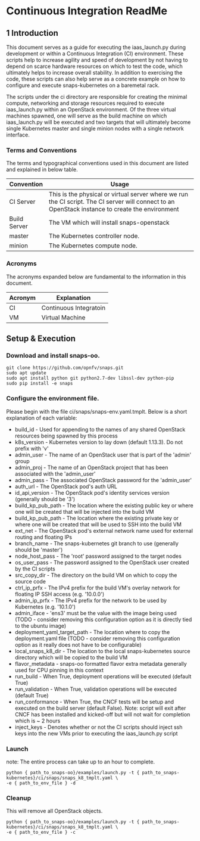 
# Continuous Integration ReadMe

## 1 Introduction

This document serves as a guide for executing the iaas_launch.py
during development or within a Continuous Integration (CI) environment.
These scripts help to increase agility and speed of development by not
having to depend on scarce hardware resources on which to test the code,
which ultimately helps to increase overall stability. In addition to
exercising the code, these scripts can also help serve as a concrete
example on how to configure and execute snaps-kubernetes on a baremetal
rack.

The scripts under the ci directory are responsible for creating the
minimal compute, networking and storage resources required to
execute iaas_launch.py within an OpenStack environment. Of the three
virtual machines spawned, one will serve as the build machine on which
iaas_launch.py will be executed and two targets that will ultimately
become single Kubernetes master and single minion nodes with a single
network interface.

### Terms and Conventions

The terms and typographical conventions used in this document are listed and
explained in below table.

| Convention | Usage |
| ---------- | ----- |
| CI Server | This is the physical or virtual server where we run the CI script. The CI server will connect to an OpenStack instance to create the environment|
| Build Server | The VM which will install snaps-openstack |
| master | The Kubernetes controller node. |
| minion | The Kubernetes compute node. |

### Acronyms

The acronyms expanded below are fundamental to the information in this
document.

| Acronym | Explanation |
| ------- | ----------- |
| CI | Continuous Integratoin |
| VM | Virtual Machine |

## Setup & Execution

### Download and install snaps-oo.
```
git clone https://github.com/opnfv/snaps.git
sudo apt update
sudo apt install python git python2.7-dev libssl-dev python-pip
sudo pip install -e snaps
```

### Configure the environment file.
Please begin with the file ci/snaps/snaps-env.yaml.tmplt. Below is a
short explanation of each variable:

* build_id - Used for appending to the names of any shared OpenStack resources being spawned by this process
* k8s_version - Kubernetes version to lay down (default 1.13.3). Do not prefix with 'v'
* admin_user - The name of an OpenStack user that is part of the 'admin' group
* admin_proj - The name of an OpenStack project that has been associated with the 'admin_user'
* admin_pass - The associated OpenStack password for the 'admin_user'
* auth_url - The OpenStack pod's auth URL
* id_api_version - The OpenStack pod's identity services version (generally should be '3')
* build_kp_pub_path - The location where the existing public key or where one will be created that will be injected into the build VM
* build_kp_pub_path - The location where the existing private key or where one will be created that will be used to SSH into the build VM
* ext_net - The OpenStack pod's external network name used for external routing and floating IPs
* branch_name - The snaps-kubernetes git branch to use (generally should be 'master')
* node_host_pass - The 'root' password assigned to the target nodes
* os_user_pass - The password assigned to the OpenStack user created by the CI scripts
* src_copy_dir - The directory on the build VM on which to copy the source code
* ctrl_ip_prfx - The IPv4 prefix for the build VM's overlay network for floating IP SSH access (e.g. '10.0.0')
* admin_ip_prfx - The IPv4 prefix for the network to be used by Kubernetes (e.g. '10.1.0')
* admin_iface - 'ens3' must be the value with the image being used (TODO - consider removing this configuration option as it is directly tied to the ubuntu image)
* deployment_yaml_target_path - The location where to copy the deployment.yaml file (TODO - consider removing this configuration option as it really does not have to be configurable)
* local_snaps_k8_dir - The location to the local snaps-kubernetes source directory which will be copied to the build VM
* flavor_metadata - snaps-oo formatted flavor extra metadata generally used for CPU pinning in this context
* run_build - When True, deployment operations will be executed (default True)
* run_validation - When True, validation operations will be executed (default True)
* run_conformance - When True, the CNCF tests will be setup and executed on the build server (default False). Note: script will exit after CNCF has been installed and kicked-off but will not wait for completion which is ~ 2 hours
* inject_keys - Denotes whether or not the CI scripts should inject ssh keys into the new VMs prior to executing the iaas_launch.py script

### Launch
note: The entire process can take up to an hour to complete.
```
python { path_to_snaps-oo}/examples/launch.py -t { path_to_snaps-kubernetes}/ci/snaps/snaps_k8_tmplt.yaml \
-e { path_to_env_file } -d
```

### Cleanup
This will remove all OpenStack objects.
```
python { path_to_snaps-oo}/examples/launch.py -t { path_to_snaps-kubernetes}/ci/snaps/snaps_k8_tmplt.yaml \
-e { path_to_env_file } -c
```
